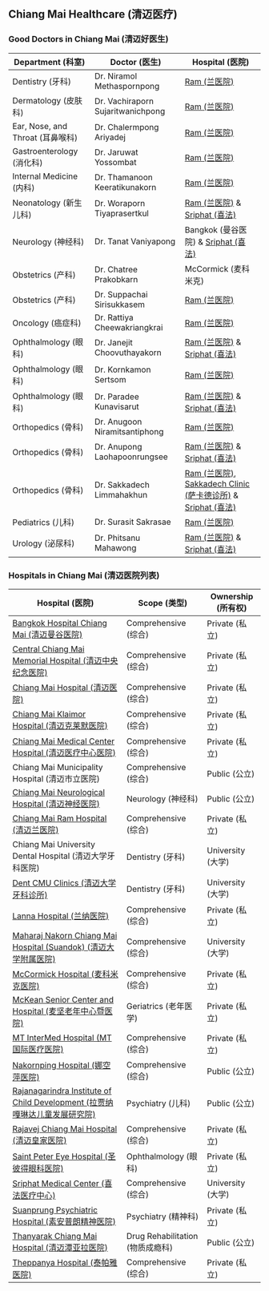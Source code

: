 ## Chiang Mai Healthcare (清迈医疗)

### Good Doctors in Chiang Mai (清迈好医生)

| Department (科室) | Doctor (医生) | Hospital (医院) |
|---|---|---|
| Dentistry (牙科) | Dr. Niramol Methaspornpong | [Ram (兰医院)](https://chiangmairam.com/searchdoctor1?doctor=82) |
| Dermatology (皮肤科) | Dr. Vachiraporn Sujaritwanichpong | [Ram (兰医院)](https://chiangmairam.com/searchdoctor1?doctor=43) |
| Ear, Nose, and Throat (耳鼻喉科) | Dr. Chalermpong Ariyadej | [Ram (兰医院)](https://chiangmairam.com/searchdoctor1?doctor=1) |
| Gastroenterology (消化科) | Dr. Jaruwat Yossombat | [Ram (兰医院)](https://chiangmairam.com/searchdoctor1?doctor=6) |
| Internal Medicine (内科) | Dr. Thamanoon Keeratikunakorn | [Ram (兰医院)](https://chiangmairam.com/searchdoctor1?doctor=139) |
| Neonatology (新生儿科) | Dr. Woraporn Tiyaprasertkul | [Ram (兰医院)](https://chiangmairam.com/searchdoctor1?doctor=178) & [Sriphat (喜法)](https://sriphat.med.cmu.ac.th/en/doctor/detail/142) |
| Neurology (神经科) | Dr. Tanat Vaniyapong | Bangkok (曼谷医院) & [Sriphat (喜法)](http://neurosurgerycmu.com/people/179/) |
| Obstetrics (产科) | Dr. Chatree Prakobkarn | McCormick (麦科米克) |
| Obstetrics (产科) | Dr. Suppachai Sirisukkasem | [Ram (兰医院)](https://chiangmairam.com/searchdoctor1?doctor=24) |
| Oncology (癌症科) | Dr. Rattiya Cheewakriangkrai | [Ram (兰医院)](https://chiangmairam.com/searchdoctor1?doctor=5) |
| Ophthalmology (眼科) | Dr. Janejit Choovuthayakorn | [Ram (兰医院)](https://chiangmairam.com/searchdoctor1?doctor=114) & [Sriphat (喜法)](https://scholars.med.cmu.ac.th/Choovuthayakorn/Janejit/) |
| Ophthalmology (眼科) | Dr. Kornkamon Sertsom | [Ram (兰医院)](https://chiangmairam.com/searchdoctor1?doctor=184) |
| Ophthalmology (眼科) | Dr. Paradee Kunavisarut | [Ram (兰医院)](https://chiangmairam.com/searchdoctor1?doctor=117) & [Sriphat (喜法)](https://w1.med.cmu.ac.th/ophthalmology/en/paradee-kunavisarut-detail/) |
| Orthopedics (骨科) | Dr. Anugoon Niramitsantiphong | [Ram (兰医院)](https://chiangmairam.com/searchdoctor1?doctor=277) |
| Orthopedics (骨科) | Dr. Anupong Laohapoonrungsee | [Ram (兰医院)](https://chiangmairam.com/searchdoctor1?doctor=272) & [Sriphat (喜法)](https://w1.med.cmu.ac.th/ortho/index.php?option=com_content&view=article&id=35) | 
| Orthopedics (骨科) | Dr. Sakkadech Limmahakhun | [Ram (兰医院)](https://chiangmairam.com/searchdoctor1?doctor=278), [Sakkadech Clinic (萨卡德诊所)](https://www.sakkadech.com/about-us) & [Sriphat (喜法)](https://sriphat.med.cmu.ac.th/en/doctor/detail/209) |
| Pediatrics (儿科) | Dr. Surasit Sakrasae | [Ram (兰医院)](https://chiangmairam.com/searchdoctor1?doctor=59) |
| Urology (泌尿科) | Dr. Phitsanu Mahawong | [Ram (兰医院)](https://chiangmairam.com/searchdoctor1?doctor=105) & [Sriphat (喜法)](https://scholars.med.cmu.ac.th/Mahawong/Phitsanu/) |

### Hospitals in Chiang Mai (清迈医院列表)

| Hospital (医院) | Scope (类型) | Ownership (所有权) |
|---|---|---|
| [Bangkok Hospital Chiang Mai (清迈曼谷医院)](https://bangkokhospital-chiangmai.com) | Comprehensive (综合) | Private (私立) |
| [Central Chiang Mai Memorial Hospital (清迈中央纪念医院)](https://facebook.com/centralcmhospital/) | Comprehensive (综合) | Private (私立) |
| [Chiang Mai Hospital (清迈医院)](https://chiangmai-hospital.com) | Comprehensive (综合) | Private (私立) |
| [Chiang Mai Klaimor Hospital (清迈克莱默医院)](https://chiangmaiklaimor-hosp.com) | Comprehensive (综合) | Private (私立) |
| [Chiang Mai Medical Center Hospital (清迈医疗中心医院)](https://cmc-hospital.com) | Comprehensive (综合) | Private (私立) |
| Chiang Mai Municipality Hospital (清迈市立医院) | Comprehensive (综合) | Public (公立) |
| [Chiang Mai Neurological Hospital (清迈神经医院)](https://cmneuro.go.th) | Neurology (神经科) | Public (公立) |
| [Chiang Mai Ram Hospital (清迈兰医院)](https://chiangmairam.com) | Comprehensive (综合) | Private (私立) |
| Chiang Mai University Dental Hospital (清迈大学牙科医院) | Dentistry (牙科) | University (大学) |
| [Dent CMU Clinics (清迈大学牙科诊所)](https://clinic.dent.cmu.ac.th) | Dentistry (牙科) | University (大学) |
| [Lanna Hospital (兰纳医院)](https://lanna-hospital.com) | Comprehensive (综合) | Private (私立) |
| [Maharaj Nakorn Chiang Mai Hospital (Suandok) (清迈大学附属医院)](https://med.cmu.ac.th/web/suandok-hospital/) | Comprehensive (综合) | University (大学) |
| [McCormick Hospital (麦科米克医院)](https://mccormickhospital.com) | Comprehensive (综合) | Private (私立) |
| [McKean Senior Center and Hospital (麦坚老年中心暨医院)](https://mckean.or.th) | Geriatrics (老年医学) | Private (私立) |
| [MT InterMed Hospital (MT国际医疗医院)](https://facebook.com/mtintermed/) | Comprehensive (综合) | Private (私立) |
| [Nakornping Hospital (娜空萍医院)](https://nkp-hospital.go.th) | Comprehensive (综合) | Public (公立) |
| [Rajanagarindra Institute of Child Development (拉贾纳嘎琳达儿童发展研究院)](https://ricd.go.th) | Psychiatry (儿科) | Public (公立) |
| [Rajavej Chiang Mai Hospital (清迈皇家医院)](https://rajavejchiangmai.com) | Comprehensive (综合) | Private (私立) |
| [Saint Peter Eye Hospital (圣彼得眼科医院)](https://stpeter-eye.com) | Ophthalmology (眼科) | Private (私立) |
| [Sriphat Medical Center (喜法医疗中心)](https://sriphat.med.cmu.ac.th) | Comprehensive (综合) | University (大学) |
| [Suanprung Psychiatric Hospital (素安普朗精神医院)](https://suanprung.go.th) | Psychiatry (精神科) | Private (私立) |
| [Thanyarak Chiang Mai Hospital (清迈潭亚拉医院)](https://tch.go.th) | Drug Rehabilitation (物质成瘾科) | Public (公立) |
| [Theppanya Hospital (泰帕雅医院)](http://theppanya.com) | Comprehensive (综合) | Private (私立) |
